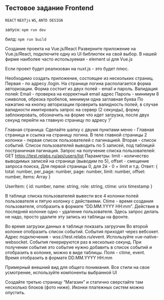 ## Тестовое задание Frontend

`REACT` `NEXTjs` `WS`, `ANTD DESIGN`

запуск: `npm run dev`

билд: `npm run build`

Создание проекта на Vue.js/React
Разверните приложение на Vue.js/React, подключите одну из UI библиотек на свой выбор. В нашей фирме наиболее часто используемая - element ui для Vue.js

Если проект будет реализован на nuxt.js - это будет плюс.

Необходимо создать приложение, состоящее из нескольких страниц. Первая - по адресу /login. На странице логина располагается форма авторизации. Форма состоит из двух полей - email и пароль.
Валидация полей:
Email - проверка на корректный email адрес
Пароль - минимум 8 символов, обрезка пробелов, минимум одна заглавная буква
По нажатию на кнопку авторизации проверить валидность полей, в случае валидности имитировать запрос на сервер (2 секунды), форму заблокировать, обозначить на форме что идет загрузка, после двух секунд перейти на главную страницу по адресу ‘/’

Главная страница:
Сделайте шапку с двумя пунктами меню - Главная страница и ссылка на страницу логина.
В теле главной страницы 2 колонки - первая список пользователей с пагинацией. Вторая - список событий.
Список пользователей выводить по 5 записей, под таблицей постраничная пагинация.
Запрос на получение списка пользователей: GET https://test.relabs.ru/api/users/list
Параметры: limit - количество выводимых записей на странице (выводим по 5),  offset - смещение запроса поиска, Для первой страницы 0, для 2й - 0 + limit и т.д.
Ответ:
{
total: number,
per_page: number,
page: number,
limit: number,
offset: number,
items: Array<UserItem>
}

UserItem: {
id: number,
name: string,
role: string,
ctime: unix timestamp
}

В таблице списка пользователей вывести все 4 колонки полей пользователя и пятую колонку с действиями. Ctime - время создания пользователя, отобразить в формате “DD.MM.YYYY HH:mm”. Действие в последней колонке одно - удаление пользователя. Здесь запрос делать не надо, просто удалите эту запись из таблицы на фронте.

Во время загрузки данных в таблице показать загрузчик
Во второй колонке отобразить список событий. События приходят через вебсокет. Адрес подключения - wss://test.relabs.ru/event. Используйте vue-native-websocket.
События генерируются раз в несколько секунд. При получении события это событие нужно добавить в список событий и отобразить в колонке, можно в виде таблицы. Поля - ctime, event. Время отобразить в формате DD.MM.YYYY HH:mm

Примерный внешний вид для общего понимания. Все стили на свое усмотрение, используйте компоненты выбранной UI










Создайте третью страницу “Магазин” и статично сверстайте там несколько блоков (фото ниже). Иконки платежных систем можно опустить.


